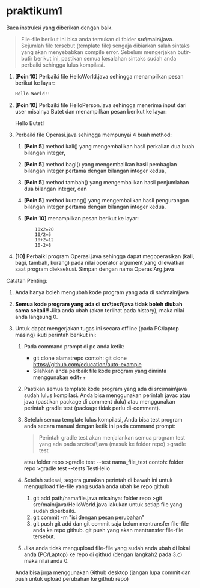 # praktikum1
Baca instruksi yang diberikan dengan baik.
>File-file berikut ini bisa anda temukan di folder **src\main\java**.
>Sejumlah file tersebut (template file) sengaja dibiarkan salah sintaks yang akan menyebabkan compile error.
>Sebelum mengerjakan butir-butir berikut ini, pastikan semua kesalahan sintaks sudah anda perbaiki sehingga lulus kompilasi. 
1. **[Poin 10]** Perbaiki file HelloWorld.java sehingga menampilkan pesan berikut ke layar: 

       Hello World!!
1. **[Poin 10]** Perbaiki file HelloPerson.java sehingga menerima input dari user misalnya Butet dan menampilkan pesan berikut ke layar: 

      Hello Butet!
1. Perbaiki file Operasi.java sehingga mempunyai 4 buah method: 
     1. **[Poin 5]** method kali() yang mengembalikan hasil perkalian dua buah bilangan integer, 
     1. **[Poin 5]** method bagi() yang mengembalikan hasil pembagian bilangan integer pertama dengan bilangan integer kedua, 
     1. **[Poin 5]** method tambah() yang mengembalikan hasil penjumlahan dua bilangan integer, dan  
     1. **[Poin 5]** method kurang() yang mengembalikan hasil pengurangan bilangan integer pertama dengan bilangan integer kedua.
     1. **[Poin 10]** menampilkan pesan berikut ke layar:
	 
	 
                10x2=20
                10/2=5
                10+2=12
                10-2=8

1. **[10]** Perbaiki program Operasi.java sehingga dapat megoperasikan (kali, bagi, tambah, kurang) pada nilai operator argument yang dilewatkan saat program dieksekusi. Simpan dengan nama OperasiArg.java

Catatan Penting:
1. Anda hanya boleh mengubah kode program yang ada di src\main\java
1. **Semua kode program yang ada di src\test\java  tidak boleh diubah sama sekali!!** Jika anda ubah (akan terlihat pada history), maka nilai anda langsung 0.
1. Untuk dapat mengerjakan tugas ini secara offline (pada PC/laptop masing) ikuti perintah berikut ini:
	1. Pada command prompt di pc anda ketik: 
	   * git clone alamatrepo
	   contoh: git clone https://github.com/education/auto-example
	   * Silahkan anda perbaik file kode program yang diminta menggunakan edit++
    1. Pastikan semua template kode program yang ada di src\main\java sudah lulus kompilasi. Anda bisa menggunakan perintah javac atau java (pastikan package di comment dulu) atau menggunakan perintah gradle test (package tidak perlu di-comment).
	1. Setelah semua template lulus kompilasi, Anda bisa test program anda secara manual dengan ketik ini pada command prompt:
	   > Perintah gradle test akan menjalankan semua program test yang ada pada src\test\java
       (masuk ke folder repo) >gradle test
	   
	   atau 
	   folder repo >gradle test --test nama_file_test
	   contoh: folder repo >gradle test --tests TestHello
	   
    1. Setelah selesai, segera gunakan perintah di bawah ini untuk mengupload file-file yang sudah anda ubah ke repo github
		1. git add path/namafile.java
        misalnya: folder repo >git src/main/java/HelloWorld.java
        lakukan untuk setiap file yang sudah diperbaiki.
		1. git commit -m "isi dengan pesan perubahan"
		1. git push
		git add dan git commit saja belum mentransfer file-file anda ke repo github. git push yang akan mentransfer file-file tersebut. 
	1. Jika anda tidak mengupload file-file yang sudah anda ubah di lokal anda (PC/Laptop) ke repo di githud (dengan langkah2 pada 3.c) maka nilai anda 0.
	
	Anda bisa juga menggunakan Github desktop (jangan lupa commit dan push untuk upload perubahan ke github repo)
